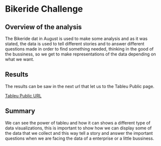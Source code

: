 # Bikeride Challenge

## Overview of the analysis

The Bikeride dat in August is used to make some analysis and as it was stated, the data is used to tell different stories and to answer different questions made in order to find something needed, thinking in the good of the bussiness, so we get to make representations of the data depending on what we want.

## Results

The results can be saw in the next url that let us to the Tableu Public page.

[Tableu Public URL](https://public.tableau.com/app/profile/aldo5272/viz/Challenge_16321614585860/Historia1?publish=yes)


## Summary

We can see the power of tableu and how it can shows a different type of data visualizations, this is important to show how we can display some of the data that we collect and this way tell a story and answer the important questions when we are facing the data of a enterprise or a little bussiness.
